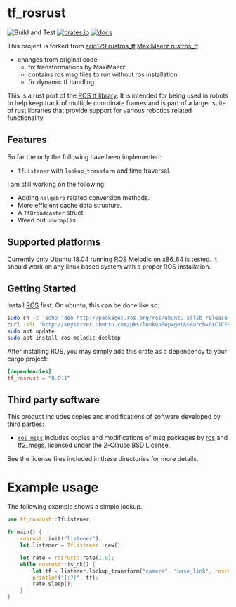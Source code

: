 # tf_rosrust
![Build and Test](https://github.com/smilerobotics/tf_rosrust/workflows/Build%20and%20Test/badge.svg) [![crates.io](https://img.shields.io/crates/v/tf_rosrust.svg)](https://crates.io/crates/tf_rosrust) [![docs](https://docs.rs/tf_rosrust/badge.svg)](https://docs.rs/tf_rosrust)

This project is forked from [arjo129 rustros_tf](https://github.com/arjo129/rustros_tf),[MaxiMaerz rustros_tf](https://github.com/MaxiMaerz/rustros_tf).

- changes from original code
    - fix transformations by MaxiMaerz
    - contains ros msg files to run without ros installation
    - fix dynamic tf handling

This is a rust port of the [ROS tf library](http://wiki.ros.org/tf). It is intended for being used in robots to help keep track of multiple coordinate frames and is part of a larger suite of rust libraries that provide support for various robotics related functionality.


## Features
So far the only the following have been implemented:
* `TfListener` with `lookup_transform` and time traversal.

I am still working on the following:
* Adding `nalgebra` related conversion methods.
* More efficient cache data structure.
* A `TfBroadcaster` struct.
* Weed out `unwrap()`s

## Supported platforms
Currently only Ubuntu 18.04 running ROS Melodic on x86_64 is tested. It should work on any linux based system with a proper ROS installation.

## Getting Started
Install [ROS](http://wiki.ros.org/melodic/Installation) first. On ubuntu, this can be done like so:

```bash
sudo sh -c 'echo "deb http://packages.ros.org/ros/ubuntu $(lsb_release -sc) main" > /etc/apt/sources.list.d/ros-latest.list'
curl -sSL 'http://keyserver.ubuntu.com/pks/lookup?op=get&search=0xC1CF6E31E6BADE8868B172B4F42ED6FBAB17C654' | sudo apt-key add -
sudo apt update
sudo apt install ros-melodic-desktop
```

After installing ROS, you may simply add this crate as a dependency to your cargo project:

```toml
[dependencies]
tf_rosrust = "0.0.1"
```

## Third party software

This product includes copies and modifications of software developed by third parties:

- [`ros_msgs`](ros_msgs) includes copies and modifications of msg packages by [ros](https://github.com/ros) and [tf2_msgs](https://github.com/ros/geometry2), licensed under the 2-Clause BSD License.

See the license files included in these directories for more details.

# Example usage
The following example shows a simple lookup.

```rust
use tf_rosrust::TfListener;

fn main() {
    rosrust::init("listener");
    let listener = TfListener::new();

    let rate = rosrust::rate(1.0);
    while rosrust::is_ok() {
        let tf = listener.lookup_transform("camera", "base_link", rosrust::Time::new());
        println!("{:?}", tf);
        rate.sleep();
    }
}
```
